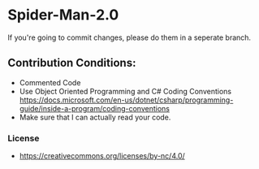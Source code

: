 # Spider-Man-2.0
If you're going to commit changes, please do them in a seperate branch.

## Contribution Conditions:
- Commented Code
- Use Object Oriented Programming and C# Coding Conventions https://docs.microsoft.com/en-us/dotnet/csharp/programming-guide/inside-a-program/coding-conventions
- Make sure that I can actually read your code.

### License
- https://creativecommons.org/licenses/by-nc/4.0/
